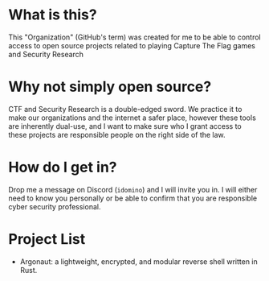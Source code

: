 # What is this?

This "Organization" (GitHub's term) was created for me to be able to control access to open source projects related to playing Capture The Flag games and Security Research

# Why not simply open source?

CTF and Security Research is a double-edged sword. We practice it to make our organizations and the internet a safer place, however these tools are inherently dual-use, and I want to make sure who I grant access to these projects are responsible people on the right side of the law.

# How do I get in?

Drop me a message on Discord (`idomino`) and I will invite you in. I will either need to know you personally or be able to confirm that you are responsible cyber security professional.

# Project List

- Argonaut: a lightweight, encrypted, and modular reverse shell written in Rust.
